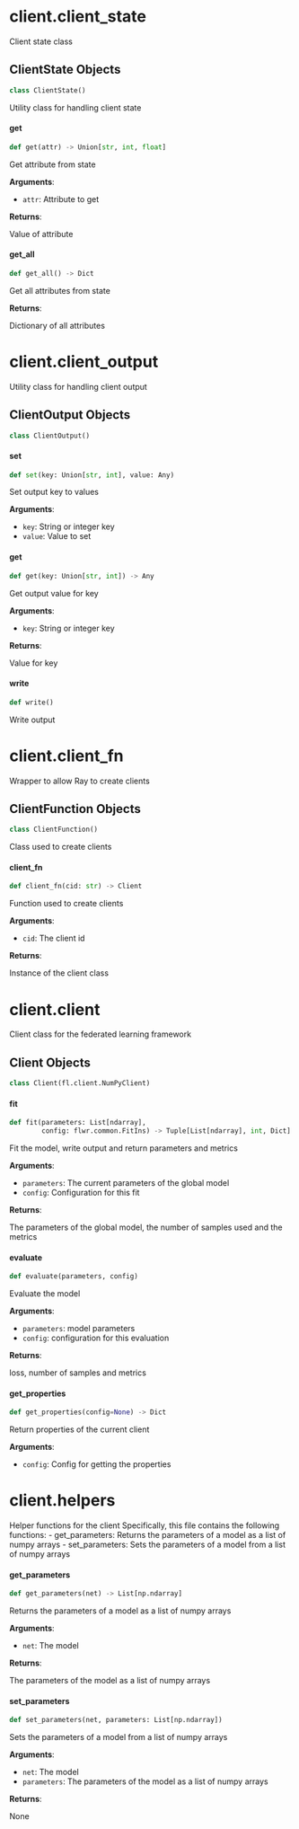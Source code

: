 <a id="client.client_state"></a>

# client.client\_state

Client state class

<a id="client.client_state.ClientState"></a>

## ClientState Objects

```python
class ClientState()
```

Utility class for handling client state

<a id="client.client_state.ClientState.get"></a>

#### get

```python
def get(attr) -> Union[str, int, float]
```

Get attribute from state

**Arguments**:

- `attr`: Attribute to get

**Returns**:

Value of attribute

<a id="client.client_state.ClientState.get_all"></a>

#### get\_all

```python
def get_all() -> Dict
```

Get all attributes from state

**Returns**:

Dictionary of all attributes

<a id="client.client_output"></a>

# client.client\_output

Utility class for handling client output

<a id="client.client_output.ClientOutput"></a>

## ClientOutput Objects

```python
class ClientOutput()
```

<a id="client.client_output.ClientOutput.set"></a>

#### set

```python
def set(key: Union[str, int], value: Any)
```

Set output key to values

**Arguments**:

- `key`: String or integer key
- `value`: Value to set

<a id="client.client_output.ClientOutput.get"></a>

#### get

```python
def get(key: Union[str, int]) -> Any
```

Get output value for key

**Arguments**:

- `key`: String or integer key

**Returns**:

Value for key

<a id="client.client_output.ClientOutput.write"></a>

#### write

```python
def write()
```

Write output

<a id="client.client_fn"></a>

# client.client\_fn

Wrapper to allow Ray to create clients

<a id="client.client_fn.ClientFunction"></a>

## ClientFunction Objects

```python
class ClientFunction()
```

Class used to create clients

<a id="client.client_fn.ClientFunction.client_fn"></a>

#### client\_fn

```python
def client_fn(cid: str) -> Client
```

Function used to create clients

**Arguments**:

- `cid`: The client id

**Returns**:

Instance of the client class

<a id="client.client"></a>

# client.client

Client class for the federated learning framework

<a id="client.client.Client"></a>

## Client Objects

```python
class Client(fl.client.NumPyClient)
```

<a id="client.client.Client.fit"></a>

#### fit

```python
def fit(parameters: List[ndarray],
        config: flwr.common.FitIns) -> Tuple[List[ndarray], int, Dict]
```

Fit the model, write output and return parameters and metrics

**Arguments**:

- `parameters`: The current parameters of the global model
- `config`: Configuration for this fit

**Returns**:

The parameters of the global model, the number of samples used and the metrics

<a id="client.client.Client.evaluate"></a>

#### evaluate

```python
def evaluate(parameters, config)
```

Evaluate the model

**Arguments**:

- `parameters`: model parameters
- `config`: configuration for this evaluation

**Returns**:

loss, number of samples and metrics

<a id="client.client.Client.get_properties"></a>

#### get\_properties

```python
def get_properties(config=None) -> Dict
```

Return properties of the current client

**Arguments**:

- `config`: Config for getting the properties

<a id="client.helpers"></a>

# client.helpers

Helper functions for the client
Specifically, this file contains the following functions:
    - get_parameters: Returns the parameters of a model as a list of numpy arrays
    - set_parameters: Sets the parameters of a model from a list of numpy arrays

<a id="client.helpers.get_parameters"></a>

#### get\_parameters

```python
def get_parameters(net) -> List[np.ndarray]
```

Returns the parameters of a model as a list of numpy arrays

**Arguments**:

- `net`: The model

**Returns**:

The parameters of the model as a list of numpy arrays

<a id="client.helpers.set_parameters"></a>

#### set\_parameters

```python
def set_parameters(net, parameters: List[np.ndarray])
```

Sets the parameters of a model from a list of numpy arrays

**Arguments**:

- `net`: The model
- `parameters`: The parameters of the model as a list of numpy arrays

**Returns**:

None

